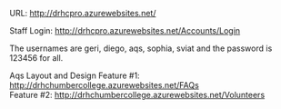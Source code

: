 URL: http://drhcpro.azurewebsites.net/

Staff Login: http://drhcpro.azurewebsites.net/Accounts/Login

The usernames are geri, diego, aqs, sophia, sviat and the password is 123456 for all.

Aqs
Layout and Design
Feature #1: http://drhchumbercollege.azurewebsites.net/FAQs  
Feature #2: http://drhchumbercollege.azurewebsites.net/Volunteers
